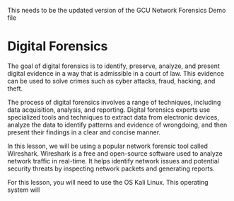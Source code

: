 This needs to be the updated version of the GCU Network Forensics Demo file

# Digital Forensics

The goal of digital forensics is to identify, preserve, analyze, and present digital evidence in a way that is admissible in a court of law. This evidence can be used to solve crimes such as cyber attacks, fraud, hacking, and theft.

The process of digital forensics involves a range of techniques, including data acquisition, analysis, and reporting. Digital forensics experts use specialized tools and techniques to extract data from electronic devices, analyze the data to identify patterns and evidence of wrongdoing, and then present their findings in a clear and concise manner.

In this lesson, we will be using a popular network forensic tool called Wireshark. 
Wireshark is a free and open-source software used to analyze network traffic in real-time. It helps identify network issues and potential security threats by inspecting network packets and generating reports.

For this lesson, you will need to use the OS Kali Linux. This operating system will 

